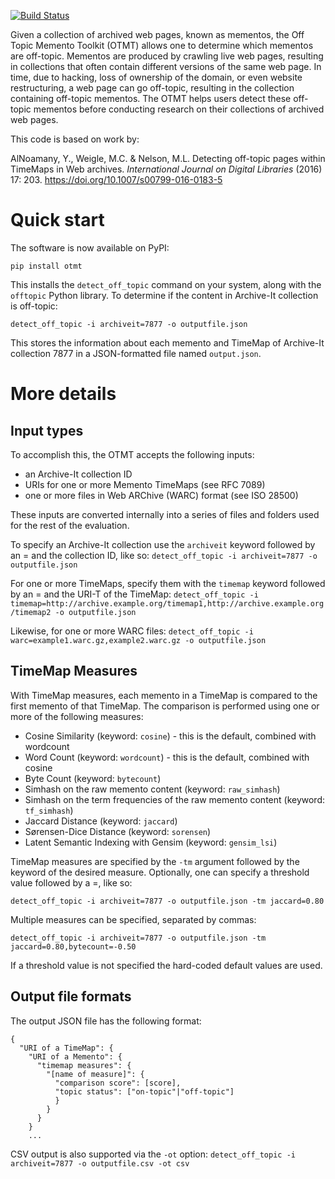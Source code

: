 [![Build Status](https://travis-ci.org/oduwsdl/off-topic-memento-toolkit.svg?branch=master)](https://travis-ci.org/oduwsdl/off-topic-memento-toolkit)

Given a collection of archived web pages, known as mementos, the Off Topic Memento Toolkit (OTMT) allows one to determine which mementos are off-topic. Mementos are produced by crawling live web pages, resulting in collections that often contain different versions of the same web page. In time, due to hacking, loss of ownership of the domain, or even website restructuring, a web page can go off-topic, resulting in the collection containing off-topic mementos. The OTMT helps users detect these off-topic mementos before conducting research on their collections of archived web pages.

This code is based on work by:

AlNoamany, Y., Weigle, M.C. & Nelson, M.L. Detecting off-topic pages within TimeMaps in Web archives. *International Journal on Digital Libraries* (2016) 17: 203. https://doi.org/10.1007/s00799-016-0183-5

# Quick start

The software is now available on PyPI:

`pip install otmt`

This installs the `detect_off_topic` command on your system, along with the `offtopic` Python library. To determine if the content in Archive-It collection is off-topic:

`detect_off_topic -i archiveit=7877 -o outputfile.json`

This stores the information about each memento and TimeMap of Archive-It collection 7877 in a JSON-formatted file named `output.json`.

# More details

## Input types
To accomplish this, the OTMT accepts the following inputs:
* an Archive-It collection ID
* URIs for one or more Memento TimeMaps (see RFC 7089)
* one or more files in Web ARChive (WARC) format (see ISO 28500)

These inputs are converted internally into a series of files and folders used for the rest of the evaluation.

To specify an Archive-It collection use the `archiveit` keyword followed by an = and the collection ID, like so:
`detect_off_topic -i archiveit=7877 -o outputfile.json`

For one or more TimeMaps, specify them with the `timemap` keyword followed by an = and the URI-T of the TimeMap:
`detect_off_topic -i timemap=http://archive.example.org/timemap1,http://archive.example.org/timemap2 -o outputfile.json`

Likewise, for one or more WARC files:
`detect_off_topic -i warc=example1.warc.gz,example2.warc.gz -o outputfile.json`

## TimeMap Measures
With TimeMap measures, each memento in a TimeMap is compared to the first memento of that TimeMap. The comparison is performed using one or more of the following measures:
* Cosine Similarity (keyword: `cosine`) - this is the default, combined with wordcount
* Word Count (keyword: `wordcount`) - this is the default, combined with cosine
* Byte Count (keyword: `bytecount`)
* Simhash on the raw memento content (keyword: `raw_simhash`)
* Simhash on the term frequencies of the raw memento content (keyword: `tf_simhash`)
* Jaccard Distance (keyword: `jaccard`)
* Sørensen-Dice Distance (keyword: `sorensen`)
* Latent Semantic Indexing with Gensim (keyword: `gensim_lsi`)

TimeMap measures are specified by the `-tm` argument followed by the keyword of the desired measure. Optionally, one can specify a threshold value followed by a =, like so:

`detect_off_topic -i archiveit=7877 -o outputfile.json -tm jaccard=0.80`

Multiple measures can be specified, separated by commas:

`detect_off_topic -i archiveit=7877 -o outputfile.json -tm jaccard=0.80,bytecount=-0.50`

If a threshold value is not specified the hard-coded default values are used.

## Output file formats

The output JSON file has the following format:
```
{
  "URI of a TimeMap": {
    "URI of a Memento": {
      "timemap measures": {
        "[name of measure]": {
          "comparison score": [score],
          "topic status": ["on-topic"|"off-topic"]
          }
        }
      }
    }
    ...
```

CSV output is also supported via the `-ot` option:
`detect_off_topic -i archiveit=7877 -o outputfile.csv -ot csv`
